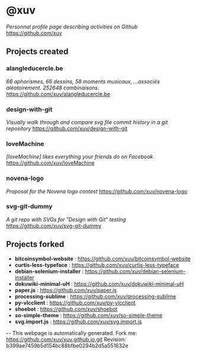 # @xuv
_Personnal profile page describing activities on Github_
https://github.com/xuv

## Projects created

### alangleducercle.be
_66 aphorismes, 66 dessins, 58 moments musicaux, ...associés aléatoirement. 252648 combinaisons._
https://github.com/xuv/alangleducercle.be

### design-with-git
_Visually walk through and compare svg file commit history in a git repository_
https://github.com/xuv/design-with-git

### loveMachine
_[loveMachine] likes everything your friends do on Facebook_
https://github.com/xuv/loveMachine

### novena-logo
_Proposal for the Novena logo contest_
https://github.com/xuv/novena-logo

### svg-git-dummy
_A git repo with SVGs for "Design with Git" testing_
https://github.com/xuv/svg-git-dummy


## Projects forked

- **bitcoinsymbol-website** : https://github.com/xuv/bitcoinsymbol-website
- **curtis-less-typeface** : https://github.com/xuv/curtis-less-typeface
- **debian-selenium-installer** : https://github.com/xuv/debian-selenium-installer
- **dokuwiki-minimal-uH** : https://github.com/xuv/dokuwiki-minimal-uH
- **paper.js** : https://github.com/xuv/paper.js
- **processing-sublime** : https://github.com/xuv/processing-sublime
- **py-vlcclient** : https://github.com/xuv/py-vlcclient
- **shoebot** : https://github.com/xuv/shoebot
- **so-simple-theme** : https://github.com/xuv/so-simple-theme
- **svg.import.js** : https://github.com/xuv/svg.import.js

--
This webpage is automatically generated.
Fork me: https://github.com/xuv/xuv.github.io.git
Revision: b399ae7459b5d154bc88bfbe0294b2d5a551632e

